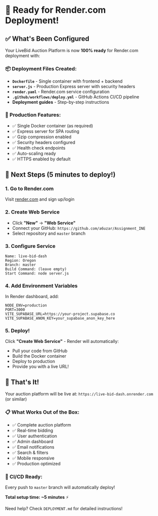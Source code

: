 # 🚀 Ready for Render.com Deployment!

## ✅ What's Been Configured

Your LiveBid Auction Platform is now **100% ready** for Render.com deployment with:

### 📦 Deployment Files Created:
- **`Dockerfile`** - Single container with frontend + backend
- **`server.js`** - Production Express server with security headers
- **`render.yaml`** - Render.com service configuration
- **`.github/workflows/deploy.yml`** - GitHub Actions CI/CD pipeline
- **Deployment guides** - Step-by-step instructions

### 🔧 Production Features:
- ✅ Single Docker container (as required)
- ✅ Express server for SPA routing
- ✅ Gzip compression enabled
- ✅ Security headers configured
- ✅ Health check endpoints
- ✅ Auto-scaling ready
- ✅ HTTPS enabled by default

## 🎯 Next Steps (5 minutes to deploy!)

### 1. Go to Render.com
Visit [render.com](https://render.com) and sign up/login

### 2. Create Web Service
- Click **"New"** → **"Web Service"**
- Connect your GitHub: `https://github.com/a6uzar/Assignment_INE`
- Select repository and `master` branch

### 3. Configure Service
```
Name: live-bid-dash
Region: Oregon
Branch: master
Build Command: (leave empty)
Start Command: node server.js
```

### 4. Add Environment Variables
In Render dashboard, add:
```
NODE_ENV=production
PORT=3000
VITE_SUPABASE_URL=https://your-project.supabase.co
VITE_SUPABASE_ANON_KEY=your_supabase_anon_key_here
```

### 5. Deploy!
Click **"Create Web Service"** - Render will automatically:
- Pull your code from GitHub
- Build the Docker container
- Deploy to production
- Provide you with a live URL!

## 🎉 That's It!

Your auction platform will be live at:
`https://live-bid-dash.onrender.com` (or similar)

### 📋 What Works Out of the Box:
- ✅ Complete auction platform
- ✅ Real-time bidding
- ✅ User authentication
- ✅ Admin dashboard
- ✅ Email notifications
- ✅ Search & filters
- ✅ Mobile responsive
- ✅ Production optimized

### 🔄 CI/CD Ready:
Every push to `master` branch will automatically deploy!

**Total setup time: ~5 minutes** ⚡

Need help? Check `DEPLOYMENT.md` for detailed instructions!
